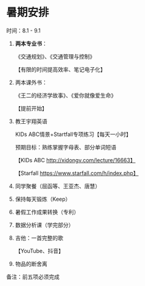 # 暑期安排

时间：8.1 - 9.1



1. **两本专业书**：                            

   《交通规划》、《交通管理与控制》   

   【有限的时间提高效率、笔记电子化】

2. 两本课外书：

   《王二的经济学故事》、《爱你就像爱生命》

   【提前开始】

3. 教王宇翔英语

   KIDs ABC情景+Startfall专项练习【每天一小时】

   预期目标：熟练掌握字母表、部分单词短语

   【KIDs ABC http://xidongv.com/lecture/16663】

   【Starfall https://www.starfall.com/h/index.php】

4. 同学聚餐（屈函等、王亚杰、唐慧）

5. 保持每天锻炼（Keep）

6. 暑假工作成果转换（专利）

7. 数据分析课（学完部分）

8. 吉他：一首完整的歌

   【YouTube、抖音】

9. 物品的断舍离



备注：前五项必须完成